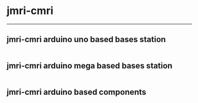 # jmri-cmri

---

## jmri-cmri arduino uno based bases station 
![]()



## jmri-cmri arduino mega based bases station 
![]()



## jmri-cmri arduino based components 
![]()
